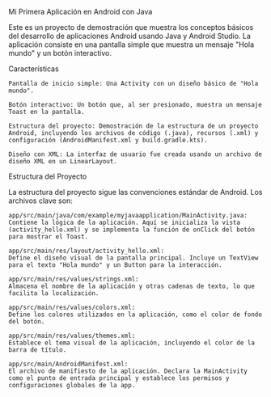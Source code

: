 Mi Primera Aplicación en Android con Java

Este es un proyecto de demostración que muestra los conceptos básicos del desarrollo de aplicaciones Android usando Java y Android Studio. La aplicación consiste en una pantalla simple que muestra un mensaje "Hola mundo" y un botón interactivo.

Características

    Pantalla de inicio simple: Una Activity con un diseño básico de "Hola mundo".

    Botón interactivo: Un botón que, al ser presionado, muestra un mensaje Toast en la pantalla.

    Estructura del proyecto: Demostración de la estructura de un proyecto Android, incluyendo los archivos de código (.java), recursos (.xml) y configuración (AndroidManifest.xml y build.gradle.kts).

    Diseño con XML: La interfaz de usuario fue creada usando un archivo de diseño XML en un LinearLayout.

Estructura del Proyecto

La estructura del proyecto sigue las convenciones estándar de Android. Los archivos clave son:

    app/src/main/java/com/example/myjavaapplication/MainActivity.java:
    Contiene la lógica de la aplicación. Aquí se inicializa la vista (activity_hello.xml) y se implementa la función de onClick del botón para mostrar el Toast.

    app/src/main/res/layout/activity_hello.xml:
    Define el diseño visual de la pantalla principal. Incluye un TextView para el texto "Hola mundo" y un Button para la interacción.

    app/src/main/res/values/strings.xml:
    Almacena el nombre de la aplicación y otras cadenas de texto, lo que facilita la localización.

    app/src/main/res/values/colors.xml:
    Define los colores utilizados en la aplicación, como el color de fondo del botón.

    app/src/main/res/values/themes.xml:
    Establece el tema visual de la aplicación, incluyendo el color de la barra de título.

    app/src/main/AndroidManifest.xml:
    El archivo de manifiesto de la aplicación. Declara la MainActivity como el punto de entrada principal y establece los permisos y configuraciones globales de la app.